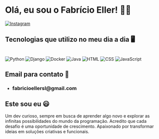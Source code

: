 # Olá, eu sou o Fabrício Eller! 👋🏼

[![Instagram](https://img.shields.io/badge/Instagram-E4405F?style=for-the-badge&logo=instagram&logoColor=white)](https://www.instagram.com/fabr.eller?igsh=M2hjYWI1ZWswMmw3)

## Tecnologias que utilizo no meu dia a dia 🖥️

<div style="display: inline-block;"><br>
    <img alt="Python" src="https://img.shields.io/badge/Python-ED8B00?style=for-the-badge&logo=python&logoColor=white"/>
    <img alt="Django" src="https://img.shields.io/badge/Django-092E20?style=for-the-badge&logo=django&logoColor=white"/>
    <img alt="Docker" src="https://img.shields.io/badge/Docker-00B4FF?style=for-the-badge&logo=docker&logoColor=white"/>
    <img alt="Java" src="https://img.shields.io/badge/Java-C82300?style=for-the-badge&logo=openjdk&logoColor=white"/>
    <img alt="HTML" src="https://img.shields.io/badge/HTML5-E34F26?style=for-the-badge&logo=html5&logoColor=white"/>
    <img alt="CSS" src="https://img.shields.io/badge/CSS3-1572B6?style=for-the-badge&logo=css3&logoColor=white"/>
    <img alt="JavaScript" src="https://img.shields.io/badge/JavaScript-F7DF1E?style=for-the-badge&logo=javascript&logoColor=black"/>
</div>

## Email para contato 📧

* <h3>fabricioellersl@gmail.com</h3>

## Este sou eu 😃
Um dev curioso, sempre em busca de aprender algo novo e explorar as infinitas possibilidades do mundo da programação. Acredito que cada desafio é uma oportunidade de crescimento. Apaixonado por transformar ideias em soluções criativas e funcionais.
